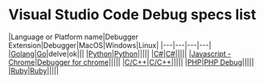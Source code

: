 # Visual Studio Code Debug specs list

|Language or Platform name|Debugger Extension|Debugger|MacOS|Windows|Linux|
|---|---|---|---|
|[Golang](./golang)|[Go](https://marketplace.visualstudio.com/items?itemName=lukehoban.Go)|delve|ok|||
|[Python](./python)|[Python](https://marketplace.visualstudio.com/items?itemName=donjayamanne.python)|||||
|[C#](./csharp)|[C#](https://marketplace.visualstudio.com/items?itemName=ms-vscode.csharp)|||||
|[Javascript - Chrome](./chrome)|[Debugger for chrome](https://marketplace.visualstudio.com/items?itemName=msjsdiag.debugger-for-chrome)|||||
|[C/C++](./cpp)|[C/C++](https://marketplace.visualstudio.com/items?itemName=ms-vscode.cpptools)|||||
|[PHP](./php)|[PHP Debug](https://marketplace.visualstudio.com/items?itemName=felixfbecker.php-debug)|||||
|[Ruby](./ruby)|[Ruby](https://marketplace.visualstudio.com/items?itemName=rebornix.Ruby)|||||



